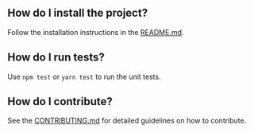 ## How do I install the project?

Follow the installation instructions in the [README.md](README.md).

## How do I run tests?

Use `npm test` or `yarn test` to run the unit tests.

## How do I contribute?

See the [CONTRIBUTING.md](CONTRIBUTING.md) for detailed guidelines on how to contribute.

